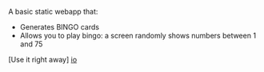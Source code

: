 A basic static webapp that:
* Generates BINGO cards
* Allows you to play bingo: a screen randomly shows numbers between 1 and 75

[Use it right away] [io]

[io]: http://postback.github.io/bingo-generator/